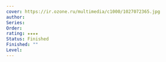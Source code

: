 ```yaml
---
cover: https://ir.ozone.ru/multimedia/c1000/1027072365.jpg
author: 
Series: 
Order: 
rating: ★★★★
Status: Finished
Finished: ""
Level:
---
```








